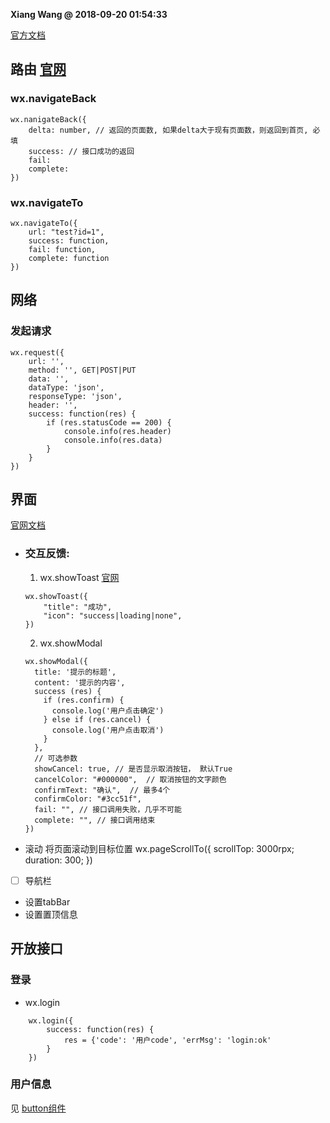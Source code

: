 **Xiang Wang @ 2018-09-20 01:54:33**

[官方文档](https://developers.weixin.qq.com/miniprogram/dev/api/)

## 路由 [官网](https://developers.weixin.qq.com/miniprogram/dev/api/wx.navigateBack.html)

### wx.navigateBack
```
wx.nanigateBack({
    delta: number, // 返回的页面数, 如果delta大于现有页面数，则返回到首页, 必填
    success: // 接口成功的返回
    fail:
    complete:
})
```

### wx.navigateTo
```
wx.navigateTo({
    url: "test?id=1",
    success: function,
    fail: function,
    complete: function
})
```

## 网络
### 发起请求
```
wx.request({
    url: '',
    method: '', GET|POST|PUT
    data: '',
    dataType: 'json',
    responseType: 'json',
    header: '',
    success: function(res) {
        if (res.statusCode == 200) {
            console.info(res.header)
            console.info(res.data)
        }
    }
})
```

## 界面
[官网文档](https://developers.weixin.qq.com/miniprogram/dev/api/api-react.html)
* ### 交互反馈:
  1. wx.showToast [官网](https://developers.weixin.qq.com/miniprogram/dev/api/wx.showToast.html)
  ```
  wx.showToast({
      "title": "成功",
      "icon": "success|loading|none",
  })
  ```

  2. wx.showModal
  ```
  wx.showModal({
    title: '提示的标题',
    content: '提示的内容',
    success (res) {
      if (res.confirm) {
        console.log('用户点击确定')
      } else if (res.cancel) {
        console.log('用户点击取消')
      }
    },
    // 可选参数
    showCancel: true, // 是否显示取消按钮， 默认True
    cancelColor: "#000000",  // 取消按钮的文字颜色
    confirmText: "确认",  // 最多4个
    confirmColor: "#3cc51f",
    fail: "", // 接口调用失败，几乎不可能
    complete: "", // 接口调用结束
  })
  ```

* 滚动
将页面滚动到目标位置
wx.pageScrollTo({
    scrollTop: 3000rpx;
    duration: 300;
})

* [ ] 导航栏
* 设置tabBar
* 设置置顶信息


## 开放接口
### 登录
* wx.login
```
    wx.login({
        success: function(res) {
            res = {'code': '用户code', 'errMsg': 'login:ok'
        }
    })
```

### 用户信息
见 [button组件](./组件.md#button)
